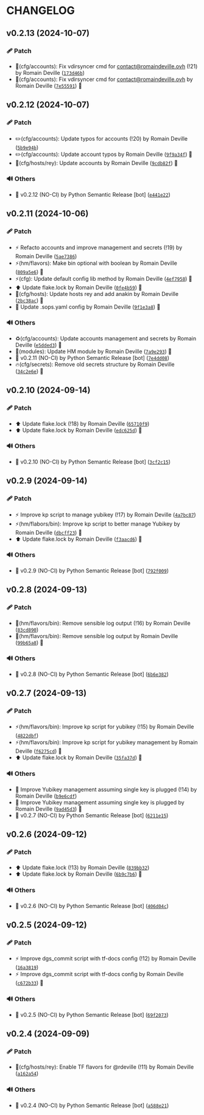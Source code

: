 <!-- markdownlint-disable-file -->
# CHANGELOG

## v0.2.13 (2024-10-07)

### 🩹 Patch

  * 🐛(cfg/accounts): Fix vdirsyncer cmd for contact@romaindeville.ovh (!21) by Romain Deville ([`173d46b`](https://framagit.org/rdeville-private/dotfiles/nixos-data/-/commit/173d46be67d968e0b52a19207063d658655819a3))
  * 🐛(cfg/accounts): Fix vdirsyncer cmd for contact@romaindeville.ovh by Romain Deville ([`7e55591`](https://framagit.org/rdeville-private/dotfiles/nixos-data/-/commit/7e55591b3dfc480c574dd32f8d59515c1a910b6e)) 🔏

## v0.2.12 (2024-10-07)

### 🩹 Patch

  * ✏️(cfg/accounts): Update typos for accounts (!20) by Romain Deville ([`5b9e94b`](https://framagit.org/rdeville-private/dotfiles/nixos-data/-/commit/5b9e94bc9f2c006db79cf71f363498088c05f1be))
  * ✏️(cfg/accounts): Update account typos by Romain Deville ([`9f9a34f`](https://framagit.org/rdeville-private/dotfiles/nixos-data/-/commit/9f9a34fd0ec47180ac76fd1c3e6194987792aedf)) 🔏
  * 🔧(cfg/hosts/rey): Update accounts by Romain Deville ([`9cdb82f`](https://framagit.org/rdeville-private/dotfiles/nixos-data/-/commit/9cdb82fa61d20dd4d95205d88fd026ab028dae09)) 🔏

### 🔊 Others

  * 🔖 v0.2.12 (NO-CI) by Python Semantic Release [bot] ([`e441e22`](https://framagit.org/rdeville-private/dotfiles/nixos-data/-/commit/e441e220b522b1d55336e2e5348518bb38805c41))

## v0.2.11 (2024-10-06)

### 🩹 Patch

  * ⚡️ Refacto accounts and improve management and secrets (!19) by Romain Deville ([`5ae7386`](https://framagit.org/rdeville-private/dotfiles/nixos-data/-/commit/5ae738682a4760d4a49485f37aff7cc677a56cb8))
  * ⚡️(hm/flavors): Make bin optional with boolean by Romain Deville ([`809a5e6`](https://framagit.org/rdeville-private/dotfiles/nixos-data/-/commit/809a5e68d5dfe99a80eeadd4e4b871990a4e422e)) 🔏
  * ⚡️(cfg): Update default config lib method by Romain Deville ([`4ef7958`](https://framagit.org/rdeville-private/dotfiles/nixos-data/-/commit/4ef7958c46cc33c491bf6dd94903d8c8e1f93593)) 🔏
  * ⬆️ Update flake.lock by Romain Deville ([`0fe4b59`](https://framagit.org/rdeville-private/dotfiles/nixos-data/-/commit/0fe4b59222703af79c87e11f01d824771066c4ec)) 🔏
  * 🔧(cfg/hosts): Update hosts rey and add anakin by Romain Deville ([`2bc38ac`](https://framagit.org/rdeville-private/dotfiles/nixos-data/-/commit/2bc38acb54de8b6c3d9a1469cf849e5d9e59d909)) 🔏
  * 🔧 Update .sops.yaml config by Romain Deville ([`9f1e3a8`](https://framagit.org/rdeville-private/dotfiles/nixos-data/-/commit/9f1e3a82fcdb3a4a5c62c22378eec88044461821)) 🔏

### 🔊 Others

  * ♻️(cfg/accounts): Update accounts management and secrets by Romain Deville ([`e5dded3`](https://framagit.org/rdeville-private/dotfiles/nixos-data/-/commit/e5dded36efc6b0d04565a389295ab898e4167f92)) 🔏
  * 🎨(modules): Update HM module by Romain Deville ([`7a9e293`](https://framagit.org/rdeville-private/dotfiles/nixos-data/-/commit/7a9e293f57f2b3188f67276b166489e5313c5002)) 🔏
  * 🔖 v0.2.11 (NO-CI) by Python Semantic Release [bot] ([`7e4dd08`](https://framagit.org/rdeville-private/dotfiles/nixos-data/-/commit/7e4dd082703881a63a8a673ce103e27ad87dd511))
  * 🔥(cfg/secrets): Remove old secrets structure by Romain Deville ([`34c2e6e`](https://framagit.org/rdeville-private/dotfiles/nixos-data/-/commit/34c2e6e7217d6eed5f759a59a7efde3b0e643387)) 🔏

## v0.2.10 (2024-09-14)

### 🩹 Patch

  * ⬆️ Update flake.lock (!18) by Romain Deville ([`65710f9`](https://framagit.org/rdeville-private/dotfiles/nixos-data/-/commit/65710f9dd1a7d98d259179eb980ee1af41e504df))
  * ⬆️ Update flake.lock by Romain Deville ([`edc625d`](https://framagit.org/rdeville-private/dotfiles/nixos-data/-/commit/edc625d77dd1d688c67cadfa58a8a6af86cd9fdf)) 🔏

### 🔊 Others

  * 🔖 v0.2.10 (NO-CI) by Python Semantic Release [bot] ([`3cf2c15`](https://framagit.org/rdeville-private/dotfiles/nixos-data/-/commit/3cf2c15abcd71b50de2ef530878eeaa95ee42e91))

## v0.2.9 (2024-09-14)

### 🩹 Patch

  * ⚡️ Improve kp script to manage yubikey (!17) by Romain Deville ([`4a7bc87`](https://framagit.org/rdeville-private/dotfiles/nixos-data/-/commit/4a7bc87d5f46a404f87030d1d2512651c8e4c1ac))
  * ⚡️(hm/flabors/bin): Improve kp script to better manage Yubikey by Romain Deville ([`dbcff23`](https://framagit.org/rdeville-private/dotfiles/nixos-data/-/commit/dbcff23804f8fe7758f3fa36972518fdff6be83d)) 🔏
  * ⬆️ Update flake.lock by Romain Deville ([`f3aacd6`](https://framagit.org/rdeville-private/dotfiles/nixos-data/-/commit/f3aacd6cbd60170a944d61c39f85a23e8ac26aaa)) 🔏

### 🔊 Others

  * 🔖 v0.2.9 (NO-CI) by Python Semantic Release [bot] ([`792f009`](https://framagit.org/rdeville-private/dotfiles/nixos-data/-/commit/792f0096d2237f4c3012e1db02f638ca4174e852))

## v0.2.8 (2024-09-13)

### 🩹 Patch

  * 🐛(hm/flavors/bin): Remove sensible log output (!16) by Romain Deville ([`83cd890`](https://framagit.org/rdeville-private/dotfiles/nixos-data/-/commit/83cd89054d7b0e9908968411566a227e4f59c176))
  * 🐛(hm/flavors/bin): Remove sensible log output by Romain Deville ([`99b65a8`](https://framagit.org/rdeville-private/dotfiles/nixos-data/-/commit/99b65a8912c43680694c92015547bc29876e2d64)) 🔏

### 🔊 Others

  * 🔖 v0.2.8 (NO-CI) by Python Semantic Release [bot] ([`6b6e382`](https://framagit.org/rdeville-private/dotfiles/nixos-data/-/commit/6b6e3825274856234bce1ca896eaf9331c64211a))

## v0.2.7 (2024-09-13)

### 🩹 Patch

  * ⚡️(hm/flavors/bin): Improve kp script for yubikey (!15) by Romain Deville ([`4822dbf`](https://framagit.org/rdeville-private/dotfiles/nixos-data/-/commit/4822dbfa763c2f51aba0d1a71e1c4e42c8afb169))
  * ⚡️(hm/flavors/bin): Improve kp script for yubikey management by Romain Deville ([`f6275cd`](https://framagit.org/rdeville-private/dotfiles/nixos-data/-/commit/f6275cdbe23dd5a442b0440ee9ddd1de9b658710)) 🔏
  * ⬆️ Update flake.lock by Romain Deville ([`35fa37d`](https://framagit.org/rdeville-private/dotfiles/nixos-data/-/commit/35fa37d21871d4e703a86476fe7111169a1f2fa7)) 🔏

### 🔊 Others

  * 🎨 Improve Yubikey management assuming single key is plugged (!14) by Romain Deville ([`b9e6cdf`](https://framagit.org/rdeville-private/dotfiles/nixos-data/-/commit/b9e6cdfa872efb3f2ce563603a1d592027e612ac))
  * 🎨 Improve Yubikey management assuming single key is plugged by Romain Deville ([`9ad45d3`](https://framagit.org/rdeville-private/dotfiles/nixos-data/-/commit/9ad45d3939e99c8e95bc60414a042e5428be0df4)) 🔏
  * 🔖 v0.2.7 (NO-CI) by Python Semantic Release [bot] ([`6211e15`](https://framagit.org/rdeville-private/dotfiles/nixos-data/-/commit/6211e159a600ca4c00d3069f6a78f1d84160e076))

## v0.2.6 (2024-09-12)

### 🩹 Patch

  * ⬆️ Update flake.lock (!13) by Romain Deville ([`839bb32`](https://framagit.org/rdeville-private/dotfiles/nixos-data/-/commit/839bb3210b2004b4ff389283898bfee9402a5a80))
  * ⬆️ Update flake.lock by Romain Deville ([`6b9c7b6`](https://framagit.org/rdeville-private/dotfiles/nixos-data/-/commit/6b9c7b6ecb1f482b5016124180b21b92fe9a92e8)) 🔏

### 🔊 Others

  * 🔖 v0.2.6 (NO-CI) by Python Semantic Release [bot] ([`406d04c`](https://framagit.org/rdeville-private/dotfiles/nixos-data/-/commit/406d04cb8d4acd25c4eb9e6ea1f05e54517a42b2))

## v0.2.5 (2024-09-12)

### 🩹 Patch

  * ⚡️ Improve dgs_commit script with tf-docs config (!12) by Romain Deville ([`16a3819`](https://framagit.org/rdeville-private/dotfiles/nixos-data/-/commit/16a381941d9026ab8b7192ea6ae818c4dd1cb1b3))
  * ⚡️ Improve dgs_commit script with tf-docs config by Romain Deville ([`c672b33`](https://framagit.org/rdeville-private/dotfiles/nixos-data/-/commit/c672b33afbb7a42db3099d731fee3be11c4fad66)) 🔏

### 🔊 Others

  * 🔖 v0.2.5 (NO-CI) by Python Semantic Release [bot] ([`69f2073`](https://framagit.org/rdeville-private/dotfiles/nixos-data/-/commit/69f2073ad7c631fc14b1c5009f04ae5d7c67f857))

## v0.2.4 (2024-09-09)

### 🩹 Patch

  * 🔧(cfg/hosts/rey): Enable TF flavors for @rdeville (!11) by Romain Deville ([`a162a54`](https://framagit.org/rdeville-private/dotfiles/nixos-data/-/commit/a162a54100544d0fa45e0c5522e76c96dff00410))

### 🔊 Others

  * 🔖 v0.2.4 (NO-CI) by Python Semantic Release [bot] ([`a588e21`](https://framagit.org/rdeville-private/dotfiles/nixos-data/-/commit/a588e21c05737b16acdf6940d5733cedf8384e66))
